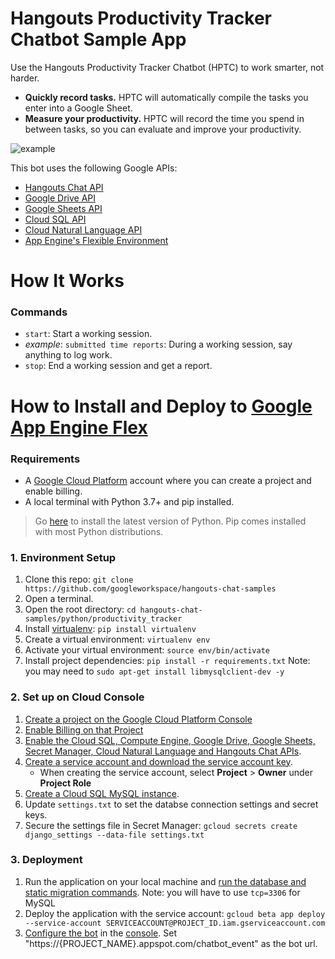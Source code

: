 # Hangouts Productivity Tracker Chatbot Sample App

Use the Hangouts Productivity Tracker Chatbot (HPTC) to work smarter, not harder.

- **Quickly record tasks.** HPTC will automatically compile the tasks you enter into a Google Sheet.
- **Measure your productivity.** HPTC will record the time you spend in between tasks, so you can evaluate and improve your productivity.

![example](https://user-images.githubusercontent.com/6697240/42903254-1eb8d378-8a86-11e8-8909-d47a39a24ccc.gif)


This bot uses the following Google APIs:

- [Hangouts Chat API](https://developers.google.com/hangouts/chat/)
- [Google Drive API](https://developers.google.com/drive/)
- [Google Sheets API](https://developers.google.com/sheets/)
- [Cloud SQL API](https://cloud.google.com/sql/)
- [Cloud Natural Language API](https://cloud.google.com/natural-language/)
- [App Engine's Flexible Environment](https://cloud.google.com/appengine/)


# How It Works

### Commands

- `start`:  Start a working session.
- *example*:  `submitted time reports`:  During a working session, say anything to log work.
- `stop`:  End a working session and get a report.

# How to Install and Deploy to [Google App Engine Flex](https://cloud.google.com/appengine/)

### Requirements

- A [Google Cloud Platform](https://cloud.google.com/) account where you can create a project and enable billing.
- A local terminal with Python 3.7+ and pip installed.

> Go [here](https://www.python.org/downloads/) to install the latest version of Python. Pip comes installed with most Python distributions.

### 1. Environment Setup

1. Clone this repo:
    `git clone https://github.com/googleworkspace/hangouts-chat-samples`
1. Open a terminal.
1. Open the root directory:
    `cd hangouts-chat-samples/python/productivity_tracker`
1. Install [virtualenv](https://virtualenv.pypa.io/en/stable/):
    `pip install virtualenv`
1. Create a virtual environment:
    `virtualenv env`
1. Activate your virtual environment:
    `source env/bin/activate`
1. Install project dependencies:
    `pip install -r requirements.txt`
    Note: you may need to `sudo apt-get install libmysqlclient-dev -y`

### 2. Set up on Cloud Console

1. [Create a project on the Google Cloud Platform Console](https://cloud.google.com/resource-manager/docs/creating-managing-projects#creating_a_project)
1. [Enable Billing on that Project](https://cloud.google.com/billing/docs/how-to/modify-project)
1. [Enable the Cloud SQL, Compute Engine, Google Drive, Google Sheets, Secret Manager, Cloud Natural Language and Hangouts Chat APIs](https://console.cloud.google.com/flows/enableapi?apiid=compute.googleapis.com,drive.googleapis.com,sqladmin.googleapis.com,sheets.googleapis.com,secretmanager.googleapis.com,language.googleapis.com,chat.googleapis.com).
1. [Create a service account and download the service account key](https://cloud.google.com/iam/docs/creating-managing-service-accounts#creating_a_service_account).
    -  When creating the service account, select **Project** > **Owner** under **Project Role**
1. [Create a Cloud SQL MySQL instance](https://cloud.google.com/sql/docs/mysql/create-instance).
1. Update `settings.txt` to set the databse connection settings and secret keys.
1. Secure the settings file in Secret Manager: 
    `gcloud secrets create django_settings --data-file settings.txt`

### 3. Deployment

1. Run the application on your local machine and [run the database and static migration commands](https://cloud.google.com/python/django/app-engine#run-locally). 
    Note: you will have to use `tcp=3306` for MySQL
1. Deploy the application with the service account: 
    `gcloud beta app deploy --service-account SERVICEACCOUNT@PROJECT_ID.iam.gserviceaccount.com`
1. [Configure the bot](https://developers.google.com/hangouts/chat/how-tos/bots-publish) in the [console](https://console.cloud.google.com/apis/api/chat.googleapis.com/hangouts-chat). Set "https://{PROJECT_NAME}.appspot.com/chatbot_event" as the bot url.
